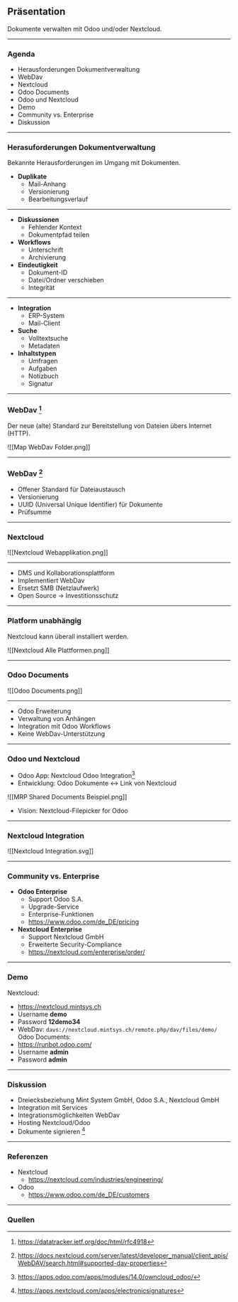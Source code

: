 ## Präsentation
Dokumente verwalten mit Odoo und/oder Nextcloud.

---
### Agenda
* Herausforderungen Dokumentverwaltung
* WebDav
* Nextcloud
* Odoo Documents
* Odoo und Nextcloud
* Demo
* Community vs. Enterprise
* Diskussion
---
### Herasuforderungen Dokumentverwaltung

Bekannte Herausforderungen im Umgang mit Dokumenten.

* **Duplikate**
	* Mail-Anhang
	* Versionierung
	* Bearbeitungsverlauf
---
* **Diskussionen**
	* Fehlender Kontext
	* Dokumentpfad teilen
* **Workflows**
	* Unterschrift
	* Archivierung
* **Eindeutigkeit**
	* Dokument-ID
	* Datei/Ordner verschieben
	* Integrität
---
* **Integration**
	* ERP-System
	* Mail-Client
* **Suche**
	* Volltextsuche
	* Metadaten
* **Inhaltstypen**
	* Umfragen
	* Aufgaben
	* Notizbuch
	* Signatur
---
### WebDav [^1]

Der neue (alte) Standard zur Bereitstellung von Dateien übers Internet (HTTP).

![[Map WebDav Folder.png]]

---
### WebDav [^2]

* Offener Standard für Dateiaustausch
* Versionierung
* UUID (Universal Unique Identifier) für Dokumente
* Prüfsumme

---
### Nextcloud

![[Nextcloud Webapplikation.png]]

---
* DMS und Kollaborationsplattform
* Implementiert WebDav
* Ersetzt SMB (Netzlaufwerk)
* Open Source -> Investitionsschutz

---
### Platform unabhängig

Nextcloud kann überall installiert werden.

![[Nextcloud Alle Plattformen.png]]

---
### Odoo Documents

![[Odoo Documents.png]]

---
* Odoo Erweiterung
* Verwaltung von Anhängen
* Integration mit Odoo Workflows
* Keine WebDav-Unterstützung

---
### Odoo und Nextcloud

* Odoo App: Nextcloud Odoo Integration[^3]
* Entwicklung: Odoo Dokumente <-> Link von Nextcloud

![[MRP Shared Documents Beispiel.png]]

* Vision: Nextcloud-Filepicker for Odoo

---
### Nextcloud Integration

![[Nextcloud Integration.svg]]

---
### Community vs. Enterprise

* **Odoo Enterprise**
	* Support Odoo S.A.
	* Upgrade-Service
	* Enterprise-Funktionen
	* <https://www.odoo.com/de_DE/pricing>
* **Nextcloud Enterprise**
	* Support Nextcloud GmbH
	* Erweiterte Security-Compliance
	* <https://nextcloud.com/enterprise/order/>

---
### Demo

Nextcloud:
* https://nextcloud.mintsys.ch
* Username **demo**  
* Password **12demo34**  
* WebDav: `davs://nextcloud.mintsys.ch/remote.php/dav/files/demo/`
Odoo Documents:
* https://runbot.odoo.com/
* Username **admin**  
* Password **admin**  
---
### Diskussion

* Dreiecksbeziehung Mint System GmbH, Odoo S.A., Nextcloud GmbH
* Integration mit Services
* Integrationsmöglichkeiten WebDav
* Hosting Nextcloud/Odoo
* Dokumente signieren [^4]

---
### Referenzen

* Nextcloud
	* https://nextcloud.com/industries/engineering/
* Odoo
	* https://www.odoo.com/de_DE/customers

---
### Quellen

[^1]: https://datatracker.ietf.org/doc/html/rfc4918
[^2]: https://docs.nextcloud.com/server/latest/developer_manual/client_apis/WebDAV/search.html#supported-dav-properties
[^3]: https://apps.odoo.com/apps/modules/14.0/owncloud_odoo/
[^4]: https://apps.nextcloud.com/apps/electronicsignatures